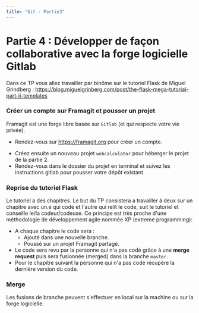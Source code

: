 ```yaml
---
title: "Git - Partie3"
---
```


<!-- Le faire sur Github ET gitlab ? -->

# Partie 4 : Développer de façon collaborative avec la forge logicielle Gitlab

Dans ce TP vous allez travailler par binôme sur le tutoriel Flask de Miguel Grindberg : https://blog.miguelgrinberg.com/post/the-flask-mega-tutorial-part-ii-templates

### Créer un compte sur Framagit et pousser un projet

Framagit est une forge libre basée sur `Gitlab` (et qui respecte votre vie privée).

- Rendez-vous sur <https://framagit.org> pour créer un compte.
<!-- - FIXME: webcalculator? -->
- Créez ensuite un nouveau projet `webcalculator` pour héberger le projet de la partie 2.
- Rendez-vous dans le dossier du projet en terminal et suivez les instructions gitlab pour pousser votre dépôt existant

### Reprise du tutoriel Flask

Le tutoriel a des chapitres. Le but du TP consistera a travailler à deux sur un chapitre avec un.e qui code et l'autre qui relit le code, suit le tutoriel et conseille le/la codeur/codeuse. Ce principe est très proche d'une méthodologie de développement agile nommée XP (extreme programming):

- A chaque chapitre le code sera :
  - Ajouté dans une nouvelle branche.
  - Poussé sur un projet Framagit partagé.
- Le code sera revu par la personne qui n'a pas codé grâce à une **merge request** puis sera fusionnée (merged) dans la branche `master`.
- Pour le chapitre suivant la personne qui n'a pas codé récupère la dernière version du code.

### Merge

Les fusions de branche peuvent s'effectuer en local sur la machine ou sur la forge logicielle.

<!-- FIXME: donner un exo de ça et dire de faire les 2 -->
<!-- - Les deux premiers chapitres seront à merger en local et les deux suivants sur framagit. -->
